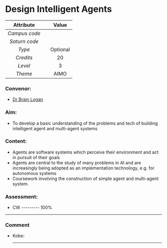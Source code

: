 # Design Intelligent Agents

| Attribute || Value |
|:---------:|:-:|:-----:|
|*Campus code*|||
|*Saturn code*|||
|*Type*||Optional|
|*Credits*||20|
|*Level*||3|
|*Theme*||AIMO|

### Convenor:
* [Dr Brain Logan](https://www.nottingham.ac.uk/computerscience/people/brian.logan)

### Aim:
* To develop a basic understanding of the problems and tech of building intelligent agent and multi-agent systems 

### Content:
* Agents are software systems which perceive their environment and act in pursuit of their goals
* Agents are central to the study of many problems in AI and are increasingly being adopted as an implementation technology, e.g. for autonomous systems
* Coursework involving the construction of simple agent and multi-agent system.

### Assessment:
* CW --------- 100%

----

### Comment

* Kobe:     
    
    ----